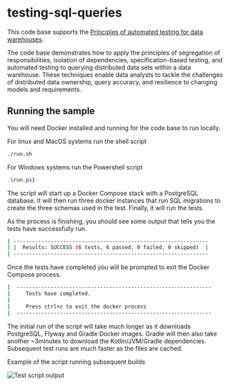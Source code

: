 # testing-sql-queries

This code base supports the [Principles of automated testing for data warehouses](https://leecampbell.com/2024/03/21/principles-of-automated-testing-for-data-warehouse-queries/).

The code base demonstrates how to apply the principles of segregation of responsibilities, isolation of dependencies, specification-based testing, and automated testing to querying distributed data sets within a data warehouse.
These techniques enable data analysts to tackle the challenges of distributed data ownership, query accuracy, and resilience to changing models and requirements.

## Running the sample

You will need Docker installed and running for the code base to run locally.

For linux and MacOS systems run the shell script

```bash
./run.sh
```

For Windows systems run the Powershell script

```Powershell
.\run.ps1
```

The script will start up a Docker Compose stack with a PostgreSQL database.
It will then run three docker instances that run SQL migrations to create the three schemas used in the test.
Finally, it will run the tests.

As the process is finishing, you should see some output that tells you the tests have successfully run.

```bash
| ---------------------------------------------------------------
| |  Results: SUCCESS (6 tests, 6 passed, 0 failed, 0 skipped)  |
| ---------------------------------------------------------------
```

Once the tests have completed you will be prompted to exit the Docker Compose process.

```bash
|  ---------------------------------------------------------------
|     Tests have completed.
|
|     Press ctrl+c to exit the docker process
|  ---------------------------------------------------------------
```

The initial run of the script will take much longer as it downloads PostgreSQL, Flyway and Gradle Docker images.
Gradle will then also take another ~3minutes to download the Kotlin/JVM/Gradle dependencies.
Subsequent test runs are much faster as the files are cached. 

Example of the script running subsequent builds

![Test script output](https://github.com/LeeCampbell/testing-sql-queries/assets/981443/1f0b322a-620a-469b-b3a5-a816597e5aaa)